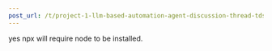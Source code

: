 ```yaml
---
post_url: /t/project-1-llm-based-automation-agent-discussion-thread-tds-jan-2025/164277/382
---
```

yes npx will require node to be installed.